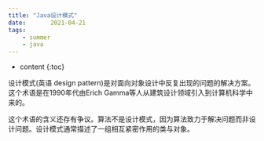 ```yaml
---
title: "Java设计模式"
date:       2021-04-21
tags:
	- summer
	- java
---
```








* content
{:toc}




设计模式(英语 design pattern)是对面向对象设计中反复出现的问题的解决方案。这个术语是在1990年代由Erich Gamma等人从建筑设计领域引入到计算机科学中来的。

这个术语的含义还存有争议。算法不是设计模式，因为算法致力于解决问题而非设计问题。设计模式通常描述了一组相互紧密作用的类与对象。



<script>
window.location.href='https://victorfengming.gitee.io/design_pattern/';
</script>

